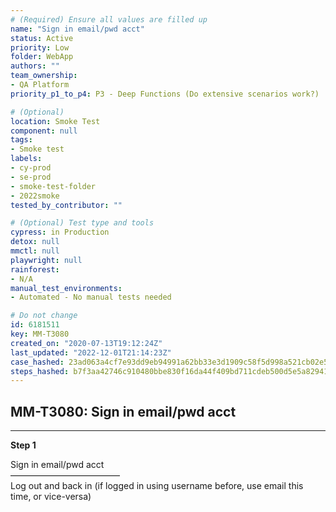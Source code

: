 ```yaml
---
# (Required) Ensure all values are filled up
name: "Sign in email/pwd acct"
status: Active
priority: Low
folder: WebApp
authors: ""
team_ownership:
- QA Platform
priority_p1_to_p4: P3 - Deep Functions (Do extensive scenarios work?)

# (Optional)
location: Smoke Test
component: null
tags:
- Smoke test
labels:
- cy-prod
- se-prod
- smoke-test-folder
- 2022smoke
tested_by_contributor: ""

# (Optional) Test type and tools
cypress: in Production
detox: null
mmctl: null
playwright: null
rainforest:
- N/A
manual_test_environments:
- Automated - No manual tests needed

# Do not change
id: 6181511
key: MM-T3080
created_on: "2020-07-13T19:12:24Z"
last_updated: "2022-12-01T21:14:23Z"
case_hashed: 23ad063a4cf7e93dd9eb94991a62bb33e3d1909c58f5d998a521cb02e57abf6c4288922603fa1c39146b7efb5d178b90
steps_hashed: b7f3aa42746c910480bbe830f16da44f409bd711cdeb500d5e5a8294170e68feb2bf44ff157e96a29e7d5b527e655f92
---
```


<!-- (Auto-generated) Based on frontmatter's "key" and "name" -->

## MM-T3080: Sign in email/pwd acct

---

**Step 1**

Sign in email/pwd acct\
–––––––––––––––––––––––––\
Log out and back in (if logged in using username before, use email this time, or vice-versa)
